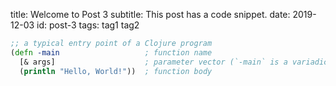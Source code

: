 title: Welcome to Post 3
subtitle: This post has a code snippet.
date: 2019-12-03
id: post-3
tags: tag1 tag2

```clojure
;; a typical entry point of a Clojure program
(defn -main                   ; function name
  [& args]                    ; parameter vector (`-main` is a variadic function)
  (println "Hello, World!"))  ; function body
```
